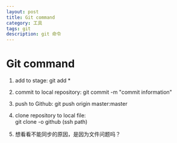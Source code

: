 ```yaml
---
layout: post
title: Git command
category: 工具
tags: git
description: git 命令
---
```


# Git command
1. add to stage: 
    git add * 

2. commit to local repository:
	git commit -m "commit information"

3. push to Github:
	git push origin master:master

4. clone repository to local file:  
	git clone -o github (ssh path)
	
5. 想看看不能同步的原因，是因为文件问题吗？
